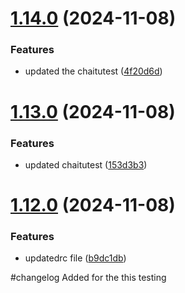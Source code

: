 # [1.14.0](https://github.com/Chaitu-17/testtagsrepo/compare/v1.13.0...v1.14.0) (2024-11-08)


### Features

*  updated the chaitutest ([4f20d6d](https://github.com/Chaitu-17/testtagsrepo/commit/4f20d6da753b417aa9cfdd4402cb7390d877c8b0))

# [1.13.0](https://github.com/Chaitu-17/testtagsrepo/compare/v1.12.0...v1.13.0) (2024-11-08)


### Features

* updated chaitutest ([153d3b3](https://github.com/Chaitu-17/testtagsrepo/commit/153d3b3fdbd3e62ddd9fb20ffc8bbd9a04e39c9b))

# [1.12.0](https://github.com/Chaitu-17/testtagsrepo/compare/v1.11.0...v1.12.0) (2024-11-08)


### Features

* updatedrc file ([b9dc1db](https://github.com/Chaitu-17/testtagsrepo/commit/b9dc1dbeaa54d859554679537798870d07a2bfec))

#changelog
Added for the this testing

